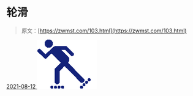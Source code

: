 <!--yml
category: 未分类
date: 0001-01-01 00:00:00
--->

# 轮滑

> 原文：[https://zwmst.com/103.html](https://zwmst.com/103.html)

   [ <time datetime="2021-08-12T09:06:22+08:00"> 2021-08-12 </time> ](https://zwmst.com/%e8%bd%ae%e6%bb%91-2)  [![](img/380dd8d2ef0f374d04af0e83395bb930.png)](https://zwmst.com/wp-content/uploads/2021/08/1628730382-5e59287d5c94a09.png)